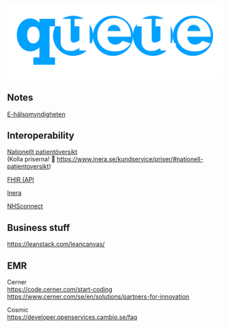 ![](queue.png)  

## Notes

[E-hälsomyndigheten](https://www.ehalsomyndigheten.se/om-oss/)


## Interoperability
[Nationellt patientöversikt](https://www.inera.se/tjanster/nationell-patientoversikt-npo/Nationell-patientoversikt/#cf79d442-185b-4ce9-b14e-d0d62134188d)  
(Kolla priserna!  https://www.inera.se/kundservice/priser/#nationell-patientoversikt)


[FHIR (API](http://hl7.org/fhir/)

[Inera](https://www.inera.se/digitalisering/interoperabilitet/)

[NHSconnect](https://nhsconnect.github.io/CareConnectAPI/api_workflow_encounter.html)

## Business stuff
https://leanstack.com/leancanvas/


## EMR

Cerner  
https://code.cerner.com/start-coding  
https://www.cerner.com/se/en/solutions/partners-for-innovation

Cosmic  
https://developer.openservices.cambio.se/faq
